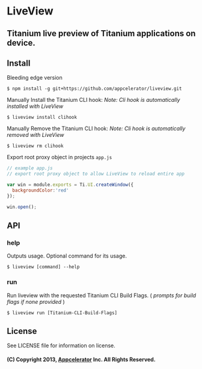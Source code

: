 # LiveView
## Titanium live preview of Titanium applications on device.

## Install

Bleeding edge version

```
$ npm install -g git+https://github.com/appcelerator/liveview.git
```

Manually Install the Titanium CLI hook:
_Note: Cli hook is automatically installed with LiveView_

```
$ liveview install clihook
```

Manually Remove the Titanium CLI hook:
_Note: Cli hook is automatically removed with LiveView_

```
$ liveview rm clihook
```

Export root proxy object in projects `app.js`

```js
// example app.js
// export root proxy object to allow LiveView to reload entire app

var win = module.exports = Ti.UI.createWindow({
  backgroundColor:'red'
});

win.open();
```

## API

### help

Outputs usage. Optional command for its usage.

```
$ liveview [command] --help
```

### run

Run liveview with the requested Titanium CLI Build Flags.
( _prompts for build flags if none provided_ )

```
$ liveview run [Titanium-CLI-Build-Flags]
```

## License

See LICENSE file for information on license.

#### (C) Copyright 2013, [Appcelerator](http://www.appcelerator.com/) Inc. All Rights Reserved.
